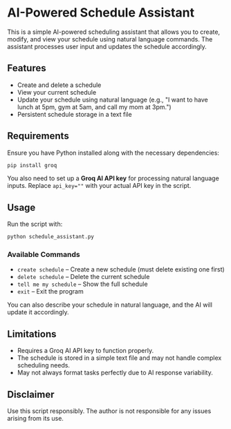 # AI-Powered Schedule Assistant

This is a simple AI-powered scheduling assistant that allows you to create, modify, and view your schedule using natural language commands. The assistant processes user input and updates the schedule accordingly.

## Features
- Create and delete a schedule
- View your current schedule
- Update your schedule using natural language (e.g., "I want to have lunch at 5pm, gym at 5am, and call my mom at 3pm.")
- Persistent schedule storage in a text file

## Requirements
Ensure you have Python installed along with the necessary dependencies:

```sh
pip install groq
```

You also need to set up a **Groq AI API key** for processing natural language inputs. Replace `api_key=""` with your actual API key in the script.

## Usage
Run the script with:

```sh
python schedule_assistant.py
```

### Available Commands
- `create schedule` – Create a new schedule (must delete existing one first)
- `delete schedule` – Delete the current schedule
- `tell me my schedule` – Show the full schedule
- `exit` – Exit the program

You can also describe your schedule in natural language, and the AI will update it accordingly.

## Limitations
- Requires a Groq AI API key to function properly.
- The schedule is stored in a simple text file and may not handle complex scheduling needs.
- May not always format tasks perfectly due to AI response variability.

## Disclaimer
Use this script responsibly. The author is not responsible for any issues arising from its use.

